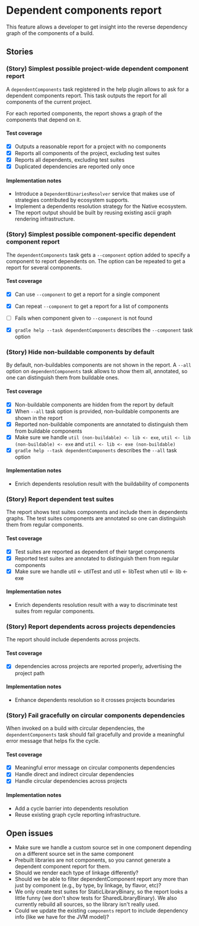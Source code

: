 # Dependent components report

This feature allows a developer to get insight into the reverse dependency graph of the components of a build.


## Stories

### (Story) Simplest possible project-wide dependent component report

A `dependentComponents` task registered in the help plugin allows to ask for a dependent components report.
This task outputs the report for all components of the current project.

For each reported components, the report shows a graph of the components that depend on it.

#### Test coverage

- [x] Outputs a reasonable report for a project with no components
- [x] Reports all components of the project, excluding test suites
- [x] Reports all dependents, excluding test suites
- [x] Duplicated dependencies are reported only once

#### Implementation notes

- Introduce a `DependentBinariesResolver` service that makes use of strategies contributed by ecosystem supports.
- Implement a dependents resolution strategy for the Native ecosystem.
- The report output should be built by reusing existing ascii graph rendering infrastructure.


### (Story) Simplest possible component-specific dependent component report

The `dependentComponents` task gets a `--component` option added to specify a component to report dependents on.
The option can be repeated to get a report for several components.

#### Test coverage

- [x] Can use `--component` to get a report for a single component
- [x] Can repeat `--component` to get a report for a list of components
- [ ] Fails when component given to `--component` is not found
- [x] `gradle help --task dependentComponents` describes the `--component` task option


### (Story) Hide non-buildable components by default

By default, non-buildables components are not shown in the report.
A `--all` option on `dependentComponents` task allows to show them all, annotated, so one can distinguish them from buildable ones.

#### Test coverage

- [x] Non-buildable components are hidden from the report by default
- [x] When `--all` task option is provided, non-buildable components are shown in the report
- [x] Reported non-buildable components are annotated to distinguish them from buildable components 
- [x] Make sure we handle `util (non-buildable) <- lib <- exe`, `util <- lib (non-buildable) <- exe` and `util <- lib <- exe (non-buildable)`
- [x] `gradle help --task dependentComponents` describes the `--all` task option 

#### Implementation notes

- Enrich dependents resolution result with the buildability of components


### (Story) Report dependent test suites

The report shows test suites components and include them in dependents graphs.
The test suites components are annotated so one can distinguish them from regular components.

#### Test coverage

- [x] Test suites are reported as dependent of their target components
- [x] Reported test suites are annotated to distinguish them from regular components
- [x] Make sure we handle util <- utilTest and util <- libTest when util <- lib <- exe

#### Implementation notes

- Enrich dependents resolution result with a way to discriminate test suites from regular components.


### (Story) Report dependents across projects dependencies

The report should include dependents across projects. 

#### Test coverage

-  [x] dependencies across projects are reported properly, advertising the project path

#### Implementation notes

- Enhance dependents resolution so it crosses projects boundaries


### (Story) Fail gracefully on circular components dependencies

When invoked on a build with circular dependencies, the `dependentComponents` task should fail gracefully and provide a meaningful error message that helps fix the cycle.

#### Test coverage

- [x] Meaningful error message on circular components dependencies
- [x] Handle direct and indirect circular dependencies
- [x] Handle circular dependencies across projects

#### Implementation notes

- Add a cycle barrier into dependents resolution
- Reuse existing graph cycle reporting infrastructure.


## Open issues

- Make sure we handle a custom source set in one component depending on a different source set in the same component
- Prebuilt libraries are not components, so you cannot generate a dependent component report for them.
- Should we render each type of linkage differently?
- Should we be able to filter dependentComponent report any more than just by component (e.g., by type, by linkage, by flavor, etc)?
- We only create test suites for StaticLibraryBinary, so the report looks a little funny (we don't show tests for SharedLibraryBinary).  We also currently rebuild all sources, so the library isn't really used.
- Could we update the existing `components` report to include dependency info (like we have for the JVM model)?

